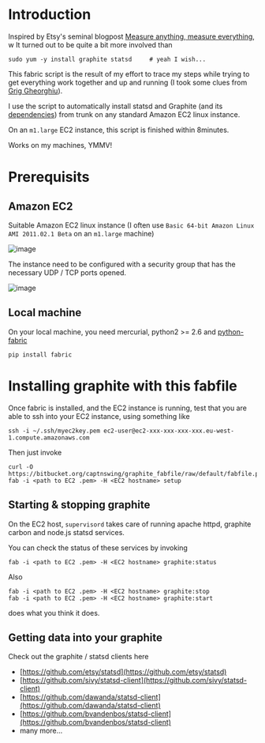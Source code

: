 # Introduction

Inspired by Etsy's seminal blogpost [Measure anything, measure everything](http://codeascraft.etsy.com/2011/02/15/measure-anything-measure-everything),
w
It turned out to be quite a bit more involved than

    sudo yum -y install graphite statsd     # yeah I wish...

This fabric script is the result of my effort to trace my steps while trying to get everything
work together and up and running (I took some clues from [Grig Gheorghiu](http://agiletesting.blogspot.com/2011/04/installing-and-configuring-graphite.html)).

I use the script to automatically install statsd and Graphite (and its [dependencies](http://graphite.readthedocs.org/en/latest/install.html)) from trunk on any standard Amazon EC2 linux instance.

On an `m1.large` EC2 instance, this script is finished within 8minutes.

Works on my machines, YMMV!

# Prerequisits

## Amazon EC2

Suitable Amazon EC2 linux instance (I often use `Basic 64-bit Amazon Linux AMI 2011.02.1 Beta`
on an `m1.large` machine)

![image](https://bitbucket.org/captnswing/graphite_fabric/raw/default/ec2instance.png)

The instance need to be configured with a security group that has the necessary UDP / TCP ports opened.

![image](https://bitbucket.org/captnswing/graphite_fabric/raw/default/ec2firewall.png)

## Local machine

On your local machine, you need mercurial, python2 >= 2.6 and [python-fabric](http://docs.fabfile.org)

    pip install fabric

# Installing graphite with this fabfile

Once fabric is installed, and the EC2 instance is running,
test that you are able to ssh into your EC2 instance, using something like

    ssh -i ~/.ssh/myec2key.pem ec2-user@ec2-xxx-xxx-xxx-xxx.eu-west-1.compute.amazonaws.com

Then just invoke

    curl -O https://bitbucket.org/captnswing/graphite_fabfile/raw/default/fabfile.py
    fab -i <path to EC2 .pem> -H <EC2 hostname> setup

## Starting & stopping graphite

On the EC2 host, `supervisord` takes care of running apache httpd, graphite carbon and node.js statsd services.

You can check the status of these services by invoking

    fab -i <path to EC2 .pem> -H <EC2 hostname> graphite:status

Also

    fab -i <path to EC2 .pem> -H <EC2 hostname> graphite:stop
    fab -i <path to EC2 .pem> -H <EC2 hostname> graphite:start

does what you think it does.

## Getting data into your graphite

Check out the graphite / statsd clients here

* [https://github.com/etsy/statsd](https://github.com/etsy/statsd)
* [https://github.com/sivy/statsd-client](https://github.com/sivy/statsd-client)
* [https://github.com/dawanda/statsd-client](https://github.com/dawanda/statsd-client)
* [https://github.com/bvandenbos/statsd-client](https://github.com/bvandenbos/statsd-client)
* many more...



